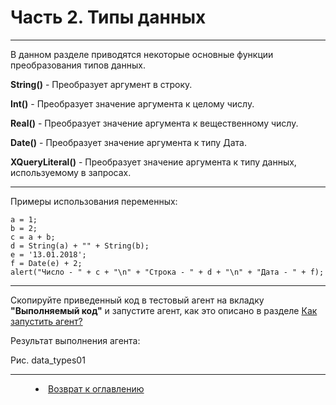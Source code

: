 # Часть 2. Типы данных
***

В данном разделе приводятся некоторые основные функции преобразования типов данных.

**String()** - Преобразует аргумент в строку.

**Int()** - Преобразует значение аргумента к целому числу.	

**Real()** - Преобразует значение аргумента к вещественному числу.	

**Date()** - Преобразует значение аргумента к типу Дата.	

**XQueryLiteral()** - Преобразует значение аргумента к типу данных, используемому в запросах.	

---

Примеры использования переменных:

    a = 1;
    b = 2;
    c = a + b;
    d = String(a) + "" + String(b);
    e = '13.01.2018';
    f = Date(e) + 2;
    alert("Число - " + c + "\n" + "Строка - " + d + "\n" + "Дата - " + f);

---

Скопируйте приведенный код в тестовый агент на вкладку **"Выполняемый код"** и запустите агент, как это описано в разделе [Как запустить агент?](run_agent.md)

Результат выполнения агента:

Рис. data_types01

***
<dd><li> <a href="README.md"> Возврат к оглавлению</a></dd>
